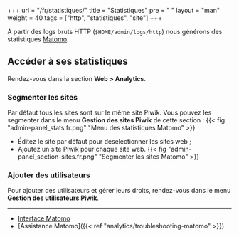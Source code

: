 +++
url = "/fr/statistiques/"
title = "Statistiques"
pre = "<i class='fas fa-fw fa-chart-line'></i> "
layout = "man"
weight = 40
tags = ["http", "statistiques", "site"]
+++

À partir des logs bruts HTTP (`$HOME/admin/logs/http`) nous générons des statistiques [Matomo](https://fr.matomo.org/).


## Accéder à ses statistiques
Rendez-vous dans la section **Web > Analytics**.


### Segmenter les sites
Par défaut tous les sites sont sur le même site Piwik. Vous pouvez les segmenter dans le menu **Gestion des sites Piwik** de cette section :
{{< fig "admin-panel_stats.fr.png" "Menu des statistiques Matomo" >}}

- Éditez le site par défaut pour déselectionner les sites web ;
- Ajoutez un site Piwik pour chaque site web.
{{< fig "admin-panel_section-sites.fr.png" "Segmenter les sites Matomo" >}}


### Ajouter des utilisateurs
Pour ajouter des utilisateurs et gérer leurs droits, rendez-vous dans le menu **Gestion des utilisateurs Piwik**.

----

- [Interface Matomo](https://analytics.alwaysdata.com)
- [Assistance Matomo]({{< ref "analytics/troubleshooting-matomo" >}})
